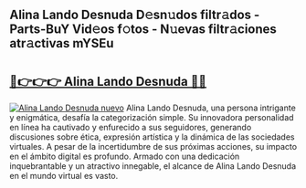 ## Alina Lando Desnuda D𝚎sn𝚞dos filtr𝚊dos - Parts-BuY Vid𝚎os f𝚘tos - N𝚞evas filtr𝚊ciones atr𝚊ctivas mYSEu

# <h2><a href="http://mbaypa.tromn.icu/?c=Alina+Lando+Desnuda">🔗👉👉👉 Alina Lando Desnuda 🔗🔗</a></h2>

[![Alina Lando Desnuda nuevo](https://i.imgur.com/pEAQMta.gif)](http://mbaypa.tromn.icu/?c=Alina+Lando+Desnuda)
Alina Lando Desnuda, una persona intrigante y enigmática, desafía la categorización simple. Su innovadora personalidad en línea ha cautivado y enfurecido a sus seguidores, generando discusiones sobre ética, expresión artística y la dinámica de las sociedades virtuales. A pesar de la incertidumbre de sus próximas acciones, su impacto en el ámbito digital es profundo. Armado con una dedicación inquebrantable y un atractivo innegable, el alcance de Alina Lando Desnuda en el mundo virtual es vasto.
